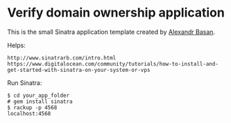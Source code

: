 # Verify domain ownership application

This is the small Sinatra application template created by [Alexandr Basan]().

Helps:
	
	http://www.sinatrarb.com/intro.html
	https://www.digitalocean.com/community/tutorials/how-to-install-and-get-started-with-sinatra-on-your-system-or-vps  

Run Sinatra:


	$ cd your_app_folder
	# gem install sinatra
    $ rackup -p 4568
    localhost:4568
